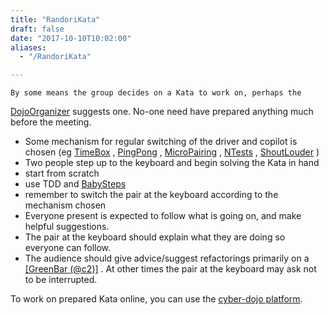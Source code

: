 ```yaml
---
title: "RandoriKata"
draft: false
date: "2017-10-10T10:02:00"
aliases:
  - "/RandoriKata"

---
```

    By some means the group decides on a Kata to work on, perhaps the
[DojoOrganizer](/DojoOrganizer) suggests one. No-one need have prepared
anything much before the meeting.

-   Some mechanism for regular switching of the driver and copilot is
    chosen (eg [TimeBox](/TimeBox) , [PingPong](/PingPong) ,
    [MicroPairing](/MicroPairing) , [NTests](/NTests) ,
    [ShoutLouder](/ShoutLouder) )
-   Two people step up to the keyboard and begin solving the Kata in
    hand
-   start from scratch
-   use TDD and [BabySteps](/BabySteps)
-   remember to switch the pair at the keyboard according to the
    mechanism chosen
-   Everyone present is expected to follow what is going on, and make
    helpful suggestions.
-   The pair at the keyboard should explain what they are doing so
    everyone can follow.
-   The audience should give advice/suggest refactorings primarily on a
    [\[GreenBar (@c2)\]](http://c2.com/cgi/wiki?GreenBar) . At other
    times the pair at the keyboard may ask not to be interrupted.

To work on prepared Kata online, you can use the [cyber-dojo platform](http://cyber-dojo.org/).
